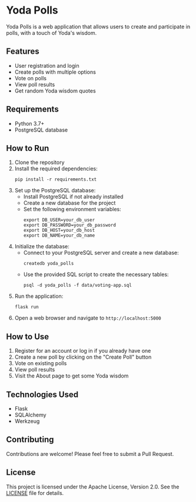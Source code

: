 # Yoda Polls

Yoda Polls is a web application that allows users to create and participate in polls, with a touch of Yoda's wisdom.

## Features

- User registration and login
- Create polls with multiple options
- Vote on polls
- View poll results
- Get random Yoda wisdom quotes

## Requirements

- Python 3.7+
- PostgreSQL database

## How to Run

1. Clone the repository
2. Install the required dependencies:
   ```
   pip install -r requirements.txt
   ```
3. Set up the PostgreSQL database:
   - Install PostgreSQL if not already installed
   - Create a new database for the project
   - Set the following environment variables:
     ```
     export DB_USER=your_db_user
     export DB_PASSWORD=your_db_password
     export DB_HOST=your_db_host
     export DB_NAME=your_db_name
     ```
4. Initialize the database:
   - Connect to your PostgreSQL server and create a new database:
     ```
     createdb yoda_polls
     ```
   - Use the provided SQL script to create the necessary tables:
     ```
     psql -d yoda_polls -f data/voting-app.sql
     ```
5. Run the application:
   ```
   flask run
   ```
6. Open a web browser and navigate to `http://localhost:5000`

## How to Use

1. Register for an account or log in if you already have one
2. Create a new poll by clicking on the "Create Poll" button
3. Vote on existing polls
4. View poll results
5. Visit the About page to get some Yoda wisdom

## Technologies Used

- Flask
- SQLAlchemy
- Werkzeug

## Contributing

Contributions are welcome! Please feel free to submit a Pull Request.

## License

This project is licensed under the Apache License, Version 2.0. See the [LICENSE](LICENSE) file for details.
